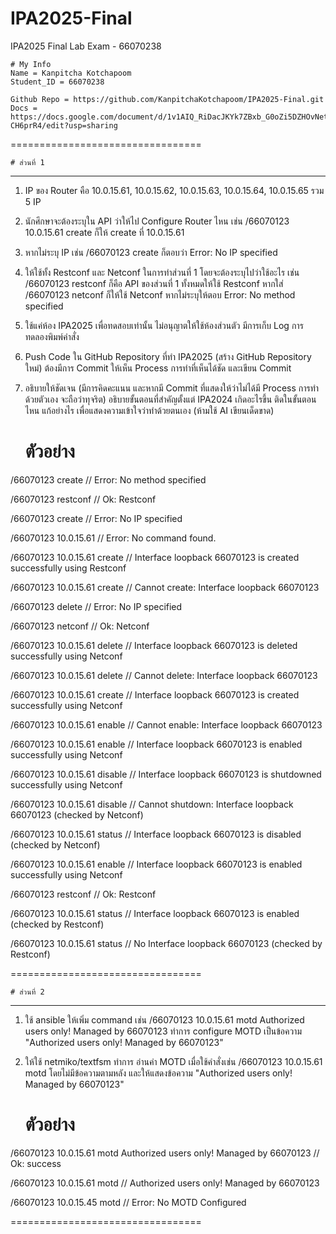 # IPA2025-Final
IPA2025 Final Lab Exam - 66070238

    # My Info
    Name = Kanpitcha Kotchapoom
    Student_ID = 66070238
    
    Github Repo = https://github.com/KanpitchaKotchapoom/IPA2025-Final.git
    Docs = https://docs.google.com/document/d/1v1AIQ_RiDacJKYk7ZBxb_G0oZi5DZHOvNet-CH6prR4/edit?usp=sharing

=================================

    # ส่วนที่ 1
---------------------------------

1. IP ของ Router คือ 10.0.15.61, 10.0.15.62, 10.0.15.63, 10.0.15.64, 10.0.15.65 รวม 5 IP 
2. นักศึกษาจะต้องระบุใน API ว่าให้ไป Configure Router ไหน เช่น /66070123 10.0.15.61 create ก็ให้ create ที่ 10.0.15.61
3. หากไม่ระบุ IP เช่น /66070123 create ก็ตอบว่า Error: No IP specified
4. ให้ใช้ทั้ง Restconf และ Netconf ในการทำส่วนที่ 1 โดยจะต้องระบุไปว่าใช้อะไร เช่น /66070123 restconf ก็คือ API ของส่วนที่ 1 ทั้งหมดให้ใช้ Restconf หากใส่ /66070123 netconf ก็ให้ใช้ Netconf หากไม่ระบุให้ตอบ Error: No method specified
5. ใช้แค่ห้อง IPA2025 เพื่อทดสอบเท่านั้น ไม่อนุญาตให้ใช้ห้องส่วนตัว มีการเก็บ Log การทดลองพิมพ์คำสั่ง
6. Push Code ใน GitHub Repository ที่ทำ IPA2025 (สร้าง GitHub Repository ใหม่) ต้องมีการ Commit ให้เห็น Process การทำที่เห็นได้ชัด และเขียน Commit
7. อธิบายให้ชัดเจน (มีการคิดคะแนน และหากมี Commit ที่แสดงให้ว่าไม่ได้มี Process การทำด้วยตัวเอง จะถือว่าทุจริต)
อธิบายขั้นตอนที่สำคัญตั้งแต่ IPA2024 เกิดอะไรขึ้น ติดในขั้นตอนไหน แก้อย่างไร เพื่อแสดงความเข้าใจว่าทำด้วยตนเอง (ห้ามใช้ AI เขียนเด็ดขาด)

    # ตัวอย่าง

/66070123 create
// Error: No method specified

/66070123 restconf
// Ok: Restconf 

/66070123 create
// Error: No IP specified

/66070123 10.0.15.61
// Error: No command found.

/66070123 10.0.15.61 create
// Interface loopback 66070123 is created successfully using Restconf

/66070123 10.0.15.61 create
// Cannot create: Interface loopback 66070123

/66070123 delete
// Error: No IP specified

/66070123 netconf
// Ok: Netconf 


/66070123 10.0.15.61 delete
// Interface loopback 66070123 is deleted successfully using Netconf

/66070123 10.0.15.61 delete
// Cannot delete: Interface loopback 66070123

/66070123 10.0.15.61 create
// Interface loopback 66070123 is created successfully using Netconf

/66070123 10.0.15.61 enable
// Cannot enable: Interface loopback 66070123

/66070123 10.0.15.61 enable
// Interface loopback 66070123 is enabled successfully using Netconf

/66070123 10.0.15.61 disable
// Interface loopback 66070123 is shutdowned successfully using Netconf

/66070123 10.0.15.61 disable
// Cannot shutdown: Interface loopback 66070123 (checked by Netconf)

/66070123 10.0.15.61 status
// Interface loopback 66070123 is disabled (checked by Netconf)

/66070123 10.0.15.61 enable
// Interface loopback 66070123 is enabled successfully using Netconf

/66070123 restconf
// Ok: Restconf

/66070123 10.0.15.61 status
// Interface loopback 66070123 is enabled (checked by Restconf)

/66070123 10.0.15.61 status
// No Interface loopback 66070123 (checked by Restconf)

=================================

    # ส่วนที่ 2
---------------------------------

1. ใช้ ansible ให้เพิ่ม command เช่น /66070123 10.0.15.61 motd Authorized users only! Managed by 66070123 ทำการ configure MOTD เป็นข้อความ "Authorized users only! Managed by 66070123"  
2. ให้ใช้ netmiko/textfsm ทำการ อ่านค่า MOTD เมื่อใช้คำสั่งเช่น /66070123 10.0.15.61 motd โดยไม่มีข้อความตามหลัง และให้แสดงข้อความ "Authorized users only! Managed by 66070123"

	# ตัวอย่าง
/66070123 10.0.15.61 motd Authorized users only! Managed by 66070123
// Ok: success
	
/66070123 10.0.15.61 motd
// Authorized users only! Managed by 66070123

/66070123 10.0.15.45 motd
// Error: No MOTD Configured

=================================